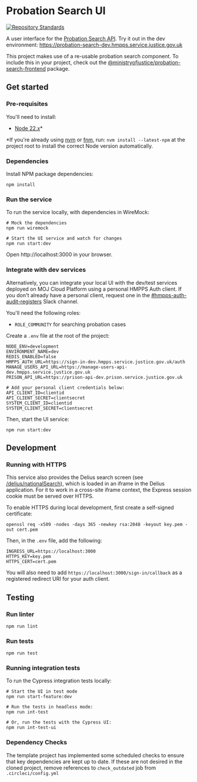 # Probation Search UI
[![Repository Standards](https://img.shields.io/badge/dynamic/json?color=blue&logo=github&label=MoJ%20Compliant&query=%24.message&url=https%3A%2F%2Foperations-engineering-reports.cloud-platform.service.justice.gov.uk%2Fapi%2Fv1%2Fcompliant_public_repositories%2Fprobation-search-ui)](https://operations-engineering-reports.cloud-platform.service.justice.gov.uk/public-report/probation-search-ui "Link to report")

A user interface for the [Probation Search API](https://github.com/ministryofjustice/probation-offender-search).
Try it out in the dev environment: https://probation-search-dev.hmpps.service.justice.gov.uk

This project makes use of a re-usable probation search component.
To include this in your project, check out the [@ministryofjustice/probation-search-frontend](https://www.npmjs.com/package/@ministryofjustice/probation-search-frontend) package.

## Get started

### Pre-requisites

You'll need to install:

* [Node 22.x](https://nodejs.org/download/release/latest-v22.x)*

*If you're already using [nvm](https://github.com/nvm-sh/nvm) or [fnm](https://github.com/Schniz/fnm), run:
`nvm install --latest-npm` at the project root to install the correct Node version automatically.

### Dependencies

Install NPM package dependencies:

```shell
npm install
```

### Run the service

To run the service locally, with dependencies in WireMock:

```shell
# Mock the dependencies
npm run wiremock

# Start the UI service and watch for changes
npm run start:dev
```

Open http://localhost:3000 in your browser.

### Integrate with dev services

Alternatively, you can integrate your local UI with the dev/test services deployed on MOJ Cloud Platform using a personal HMPPS Auth client.
If you don't already have a personal client, request one in the [#hmpps-auth-audit-registers](https://mojdt.slack.com/archives/C02S71KUBED) Slack channel.

You'll need the following roles:
* `ROLE_COMMUNITY` for searching probation cases

Create a `.env` file at the root of the project:
```properties
NODE_ENV=development
ENVIRONMENT_NAME=dev
REDIS_ENABLED=false
HMPPS_AUTH_URL=https://sign-in-dev.hmpps.service.justice.gov.uk/auth
MANAGE_USERS_API_URL=https://manage-users-api-dev.hmpps.service.justice.gov.uk
PRISON_API_URL=https://prison-api-dev.prison.service.justice.gov.uk

# Add your personal client credentials below:
API_CLIENT_ID=clientid
API_CLIENT_SECRET=clientsecret
SYSTEM_CLIENT_ID=clientid
SYSTEM_CLIENT_SECRET=clientsecret
```

Then, start the UI service:
```shell
npm run start:dev
```

## Development

### Running with HTTPS

This service also provides the Delius search screen (see [/delius/nationalSearch](https://probation-search-dev.hmpps.service.justice.gov.uk/delius/nationalSearch)),
which is loaded in an iframe in the Delius application.
For it to work in a cross-site iframe context, the Express session cookie must be served over HTTPS.

To enable HTTPS during local development, first create a self-signed certificate:
```shell
openssl req -x509 -nodes -days 365 -newkey rsa:2048 -keyout key.pem -out cert.pem
```

Then, in the `.env` file, add the following:
```properties
INGRESS_URL=https://localhost:3000
HTTPS_KEY=key.pem
HTTPS_CERT=cert.pem
```

You will also need to add `https://localhost:3000/sign-in/callback` as a registered redirect URI for your auth client.

## Testing
### Run linter

`npm run lint`

### Run tests

`npm run test`

### Running integration tests

To run the Cypress integration tests locally:

```shell
# Start the UI in test mode
npm run start-feature:dev

# Run the tests in headless mode:
npm run int-test

# Or, run the tests with the Cypress UI:
npm run int-test-ui
```

### Dependency Checks

The template project has implemented some scheduled checks to ensure that key dependencies are kept up to date.
If these are not desired in the cloned project, remove references to `check_outdated` job from `.circleci/config.yml`

